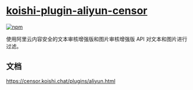 # [koishi-plugin-aliyun-censor](https://censor.koishi.chat/plugins/aliyun.html)

[![npm](https://img.shields.io/npm/v/koishi-plugin-aliyun-censor?style=flat-square)](https://www.npmjs.com/package/koishi-plugin-aliyun-censor)

使用阿里云内容安全的文本审核增强版和图片审核增强版 API 对文本和图片进行过滤。

## 文档

<https://censor.koishi.chat/plugins/aliyun.html>
